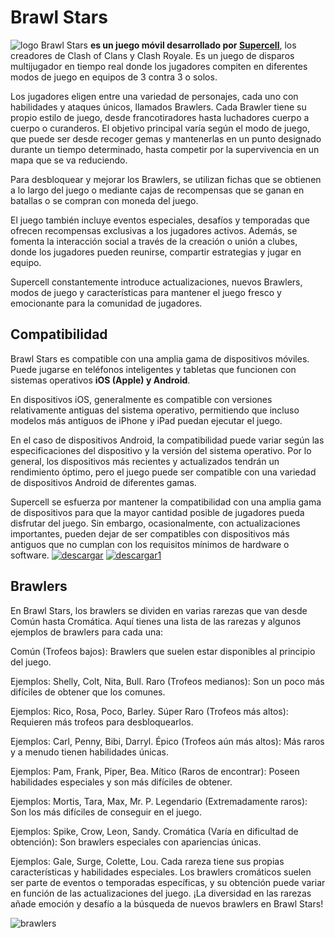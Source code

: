 # Brawl Stars
![logo](https://www.viniloscasa.com/38444-thickbox/vinilos-y-pegatinas-logo-brawl-stars.jpg)
Brawl Stars **es un juego móvil desarrollado por [Supercell](https://supercell.com)**, los creadores de Clash of Clans y Clash Royale. Es un juego de disparos multijugador en tiempo real donde los jugadores compiten en diferentes modos de juego en equipos de 3 contra 3 o solos.

Los jugadores eligen entre una variedad de personajes, cada uno con habilidades y ataques únicos, llamados Brawlers. Cada Brawler tiene su propio estilo de juego, desde francotiradores hasta luchadores cuerpo a cuerpo o curanderos. El objetivo principal varía según el modo de juego, que puede ser desde recoger gemas y mantenerlas en un punto designado durante un tiempo determinado, hasta competir por la supervivencia en un mapa que se va reduciendo.

Para desbloquear y mejorar los Brawlers, se utilizan fichas que se obtienen a lo largo del juego o mediante cajas de recompensas que se ganan en batallas o se compran con moneda del juego.

El juego también incluye eventos especiales, desafíos y temporadas que ofrecen recompensas exclusivas a los jugadores activos. Además, se fomenta la interacción social a través de la creación o unión a clubes, donde los jugadores pueden reunirse, compartir estrategias y jugar en equipo.

Supercell constantemente introduce actualizaciones, nuevos Brawlers, modos de juego y características para mantener el juego fresco y emocionante para la comunidad de jugadores.

## Compatibilidad
Brawl Stars es compatible con una amplia gama de dispositivos móviles. Puede jugarse en teléfonos inteligentes y tabletas que funcionen con sistemas operativos **iOS (Apple) y Android**.

En dispositivos iOS, generalmente es compatible con versiones relativamente antiguas del sistema operativo, permitiendo que incluso modelos más antiguos de iPhone y iPad puedan ejecutar el juego.

En el caso de dispositivos Android, la compatibilidad puede variar según las especificaciones del dispositivo y la versión del sistema operativo. Por lo general, los dispositivos más recientes y actualizados tendrán un rendimiento óptimo, pero el juego puede ser compatible con una variedad de dispositivos Android de diferentes gamas.

Supercell se esfuerza por mantener la compatibilidad con una amplia gama de dispositivos para que la mayor cantidad posible de jugadores pueda disfrutar del juego. Sin embargo, ocasionalmente, con actualizaciones importantes, pueden dejar de ser compatibles con dispositivos más antiguos que no cumplan con los requisitos mínimos de hardware o software.
[![descargar](https://play.google.com/intl/es-419/badges/static/images/badges/es-419_badge_web_generic.png)](https://play.google.com/store/apps/details?id=com.supercell.brawlstars&hl=es&gl=US&pli=1)
[![descargar1](https://appfrencocacola.com/stores/ios.png)](https://apps.apple.com/es/app/brawl-stars/id1229016807)

## Brawlers 
En Brawl Stars, los brawlers se dividen en varias rarezas que van desde Común hasta Cromática. Aquí tienes una lista de las rarezas y algunos ejemplos de brawlers para cada una:

Común (Trofeos bajos): Brawlers que suelen estar disponibles al principio del juego.

Ejemplos: Shelly, Colt, Nita, Bull.
Raro (Trofeos medianos): Son un poco más difíciles de obtener que los comunes.

Ejemplos: Rico, Rosa, Poco, Barley.
Súper Raro (Trofeos más altos): Requieren más trofeos para desbloquearlos.

Ejemplos: Carl, Penny, Bibi, Darryl.
Épico (Trofeos aún más altos): Más raros y a menudo tienen habilidades únicas.

Ejemplos: Pam, Frank, Piper, Bea.
Mítico (Raros de encontrar): Poseen habilidades especiales y son más difíciles de obtener.

Ejemplos: Mortis, Tara, Max, Mr. P.
Legendario (Extremadamente raros): Son los más difíciles de conseguir en el juego.

Ejemplos: Spike, Crow, Leon, Sandy.
Cromática (Varía en dificultad de obtención): Son brawlers especiales con apariencias únicas.

Ejemplos: Gale, Surge, Colette, Lou.
Cada rareza tiene sus propias características y habilidades especiales. Los brawlers cromáticos suelen ser parte de eventos o temporadas específicas, y su obtención puede variar en función de las actualizaciones del juego. ¡La diversidad en las rarezas añade emoción y desafío a la búsqueda de nuevos brawlers en Brawl Stars!

![brawlers](https://pbs.twimg.com/media/EVoSpPrU8AAXoKH.jpg)